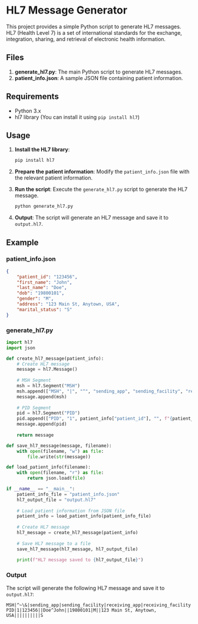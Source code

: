 
# HL7 Message Generator

This project provides a simple Python script to generate HL7 messages. HL7 (Health Level 7) is a set of international standards for the exchange, integration, sharing, and retrieval of electronic health information.

## Files

1. **generate_hl7.py**: The main Python script to generate HL7 messages.
2. **patient_info.json**: A sample JSON file containing patient information.

## Requirements

- Python 3.x
- hl7 library (You can install it using `pip install hl7`)

## Usage

1. **Install the HL7 library**:
    ```bash
    pip install hl7
    ```

2. **Prepare the patient information**:
    Modify the `patient_info.json` file with the relevant patient information.

3. **Run the script**:
    Execute the `generate_hl7.py` script to generate the HL7 message.
    ```bash
    python generate_hl7.py
    ```

4. **Output**:
    The script will generate an HL7 message and save it to `output.hl7`.

## Example

### patient_info.json
```json
{
    "patient_id": "123456",
    "first_name": "John",
    "last_name": "Doe",
    "dob": "19800101",
    "gender": "M",
    "address": "123 Main St, Anytown, USA",
    "marital_status": "S"
}
```

### generate_hl7.py
```python
import hl7
import json

def create_hl7_message(patient_info):
    # Create HL7 message
    message = hl7.Message()
    
    # MSH Segment
    msh = hl7.Segment("MSH")
    msh.append(["MSH", "|", "^", "sending_app", "sending_facility", "receiving_app", "receiving_facility", "202401010101", "", "ADT^A01", "12345", "P", "2.3"])
    message.append(msh)
    
    # PID Segment
    pid = hl7.Segment("PID")
    pid.append(["PID", "1", patient_info["patient_id"], "", f"{patient_info['last_name']}^{patient_info['first_name']}", "", patient_info["dob"], patient_info["gender"], "", patient_info["address"], "", "", "", "", "", "", "", patient_info["marital_status"]])
    message.append(pid)
    
    return message

def save_hl7_message(message, filename):
    with open(filename, "w") as file:
        file.write(str(message))

def load_patient_info(filename):
    with open(filename, "r") as file:
        return json.load(file)

if __name__ == "__main__":
    patient_info_file = "patient_info.json"
    hl7_output_file = "output.hl7"
    
    # Load patient information from JSON file
    patient_info = load_patient_info(patient_info_file)
    
    # Create HL7 message
    hl7_message = create_hl7_message(patient_info)
    
    # Save HL7 message to a file
    save_hl7_message(hl7_message, hl7_output_file)
    
    print(f"HL7 message saved to {hl7_output_file}")
```

### Output
The script will generate the following HL7 message and save it to `output.hl7`:

```
MSH|^~\&|sending_app|sending_facility|receiving_app|receiving_facility|202401010101||ADT^A01|12345|P|2.3
PID|1|123456||Doe^John||19800101|M||123 Main St, Anytown, USA||||||||||S
```
